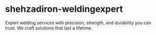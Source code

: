 # shehzadiron-weldingexpert
Expert welding services with precision, strength, and durability you can trust. We craft solutions that last a lifetime.

